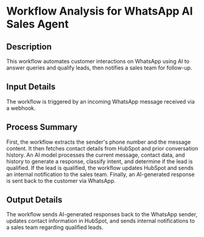 # Workflow Analysis for WhatsApp AI Sales Agent

## Description
This workflow automates customer interactions on WhatsApp using AI to answer queries and qualify leads, then notifies a sales team for follow-up.

## Input Details
The workflow is triggered by an incoming WhatsApp message received via a webhook.

## Process Summary
First, the workflow extracts the sender's phone number and the message content. It then fetches contact details from HubSpot and prior conversation history. An AI model processes the current message, contact data, and history to generate a response, classify intent, and determine if the lead is qualified. If the lead is qualified, the workflow updates HubSpot and sends an internal notification to the sales team. Finally, an AI-generated response is sent back to the customer via WhatsApp.

## Output Details
The workflow sends AI-generated responses back to the WhatsApp sender, updates contact information in HubSpot, and sends internal notifications to a sales team regarding qualified leads.

